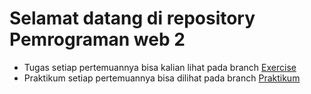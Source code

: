 # Selamat datang di repository Pemrograman web 2

- Tugas setiap pertemuannya bisa kalian lihat pada branch [Exercise](https://github.com/abiyyu03/web02/tree/exercise)
- Praktikum setiap pertemuannya bisa dilihat pada branch [Praktikum](https://github.com/abiyyu03/web02/tree/praktikum)
